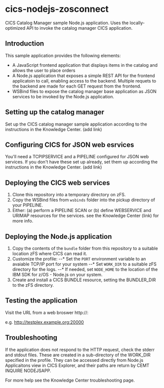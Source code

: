 # cics-nodejs-zosconnect
CICS Catalog Manager sample Node.js application.  Uses the locally-optimized API to invoke the catalog manager CICS application.

## Introduction

This sample application provides the following elements:

* A JavaScript frontend application that displays items in the catalog and allows the user to place orders
* A Node.js application that exposes a simple REST API for the frontend applicatoin to call, enabling access to the backend.  Multiple requets to the backend are made for each GET request from the frontend.
* WSBind files to expose the catalog manager base application as JSON services to be invoked by the Node.js application.

## Setting up the catalog manager

Set up the CICS catalog manager sample application according to the instructions in the Knowledge Center. (add link)

## Configuring CICS for JSON web esrvices

You'll need a TCPIPSERVICE and a PIPELINE configured for JSON web services.  If you don't have these set up already, set them up according the instructions in the Knowledge Center.  (add link)

## Deploying the CICS web services

1. Clone this repository into a temporary directory on zFS.
2. Copy the WSBind files from `wsbinds` folder into the pickup directory of your PIPELINE.
3. Either:
   (a) perform a PIPELINE SCAN
or (b) define WEBSERVICE and URIMAP resources for the services.
    see the Knowledge Center (link) for more info.

## Deploying the Node.js application

1. Copy the contents of the `bundle` folder from this repository to a suitable location zFS where CICS can read it.
2. Customize the profile:
 --* Set the `PORT` environment variable to an avaiable TCP/IP port for your system
 --* Set `WORK_DIR` to a suitable zFS directory for the logs.
 --* If needed, set `NODE_HOME` to the location of the IBM SDK for z/OS - Node.js on your system.
3. Create and install a CICS BUNDLE resource, setting the BUNDLER_DIR to the zFS directory.     

## Testing the application  

Visit the URL from a web broswer
http://<my-mvs-host>:<port>

e.g.
http://testplex.example.org:20000

## Troubleshooting

If the application does not respond to the HTTP request, check the stderr and stdout files. These are created in a sub-directory of the WORK_DIR specified in the profile. They can be accessed directly from Node.js Applicaitons view in CICS Explorer, and their paths are return by CEMT INQUIRE NODEJSAPP.

For more help see the Knowledge Center troubleshooting page.
